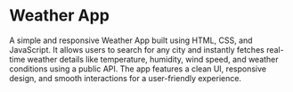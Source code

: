 # Weather App
A simple and responsive Weather App built using HTML, CSS, and JavaScript. It allows users to search for any city and instantly fetches real-time weather details like temperature, humidity, wind speed, and weather conditions using a public API. The app features a clean UI, responsive design, and smooth interactions for a user-friendly experience.
